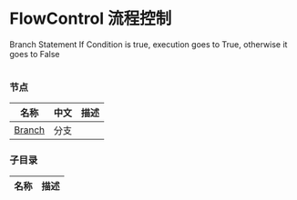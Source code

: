 # FlowControl 流程控制

Branch Statement If Condition is true, execution goes to True, otherwise it goes to False

![]()

### 节点

| 名称 | 中文 | 描述 |
|--| -- |--|
| [Branch]()  | 分支 |  |


### 子目录
| 名称 | 描述 |
|--|--|